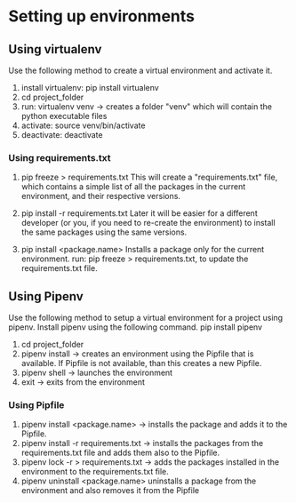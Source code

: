 # Setting up environments

## Using virtualenv
Use the following method to create a virtual environment and activate it.

1. install virtualenv: pip install virtualenv
2. cd project_folder
3. run: virtualenv venv -> creates a folder "venv" which will contain the python executable files
4. activate: source venv/bin/activate
5. deactivate: deactivate

### Using requirements.txt

1. pip freeze > requirements.txt 
This will create a "requirements.txt" file, which contains a simple list of all the packages in the current environment, and their respective versions. 

2. pip install -r requirements.txt
Later it will be easier for a different developer (or you, if you need to re-create the environment) to install the same packages using the same versions.

3. pip install <package.name>
Installs a package only for the current environment. run: pip freeze > requirements.txt, to update the requirements.txt file.


## Using Pipenv
Use the following method to setup a virtual environment for a project using pipenv.
Install pipenv using the following command.
pip install pipenv

1. cd project_folder
2. pipenv install -> creates an environment using the Pipfile that is available. If Pipfile is not available, than this creates a new Pipfile.
3. pipenv shell -> launches the environment
4. exit -> exits from the environment

### Using Pipfile

1. pipenv install <package.name> -> installs the package and adds it to the Pipfile.
2. pipenv install -r requirements.txt -> installs the packages from the requirements.txt file and adds them also to the Pipfile.
3. pipenv lock -r > requirements.txt -> adds the packages installed in the environment to the requirements.txt file.
4. pipenv uninstall <package.name> uninstalls a package from the environment and also removes it from the Pipfile